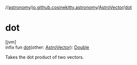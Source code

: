 //[astronomy](../../../index.md)/[io.github.cosinekitty.astronomy](../index.md)/[AstroVector](index.md)/[dot](dot.md)

# dot

[jvm]\
infix fun [dot](dot.md)(other: [AstroVector](index.md)): [Double](https://kotlinlang.org/api/latest/jvm/stdlib/kotlin/-double/index.html)

Takes the dot product of two vectors.
